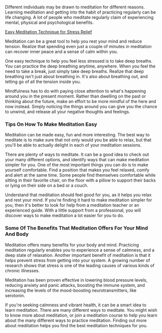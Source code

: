 Different individuals may be drawn to meditation for different reasons.
Learning meditation and getting into the habit of practicing regularly
can be life changing. A lot of people who meditate regularly claim of
experiencing mental, physical and psychological benefits.

[Easy Meditation Technique for Stress
Relief](http://www.idfylc.com/unique-benefits-meditation-classes)

Meditation can be a great tool to help you rest your mind and reduce
tension. Realize that spending even just a couple of minutes in
meditation can recover inner peace and a sense of calm within you.

One easy technique to help you feel less stressed is to take deep
breaths. You can practice the deep breathing anytime, anywhere. When you
feel the need to take a break, just simply take deep breaths. Realize
that deep breathing isn't just about breathing in. It's also about
breathing out, and letting go of all the tension inside you.

Mindfulness has to do with paying close attention to what's happening
around you in the present moment. Rather than dwelling on the past or
thinking about the future, make an effort to be more mindful of the here
and now instead. Simply noticing the things around you can give you the
chance to unwind, and release all your negative thoughts and feelings.

### Tips On How To Make Meditation Easy

Meditation can be made easy, fun and more interesting. The best way to
meditate is to make sure that not only would you be able to relax, but
that you'll be able to actually delight in each of your meditation
sessions.

There are plenty of ways to meditate. It can be a good idea to check out
your many different options, and identify ways that can make meditation
simpler for you. One of the most important things you can do is to make
yourself comfortable. Find a position that makes you feel relaxed, comfy
and alert at the same time. Some people find themselves comfortable
while sitting in their favorite chair, on the floor with a pillow to
support their backs or lying on their side on a bed or a couch.

Understand that meditation should feel good for you, as it helps you
relax and rest your mind. If you're finding it hard to make meditation
simpler for you, then it's better to look for help from a meditation
teacher or an experienced guide. With a little support from a
professional, you will discover ways to make meditation a lot easier for
you to do.

### Some Of The Benefits That Meditation Offers For Your Mind And Body

Meditation offers many benefits for your body and mind. Practicing
meditation regularly enables you to experience a sense of calmness, and
a deep state of relaxation. Another important benefit of meditation is
that it helps prevent stress from getting into your system. A growing
number of research shows that stress is one of the leading causes of
various kinds of chronic illnesses.

Meditation has been proven effective in lowering blood pressure levels,
reducing anxiety and panic attacks, boosting the immune system, and
increasing the levels of the mood-boosting neurotransmitters, like
serotonin.

If you're seeking calmness and vibrant health, it can be a smart idea to
learn meditation. There are many different ways to meditate. You might
wish to know more about meditation, or join a meditation course to help
you learn about the many different ways to practice meditation. Finding
out more about meditation helps you find the best meditation techniques
for you.
